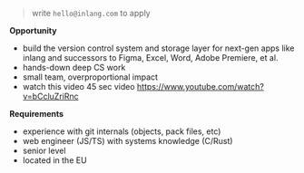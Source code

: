 > write `hello@inlang.com` to apply

**Opportunity**

- build the version control system and storage layer for next-gen apps like inlang and successors to Figma, Excel, Word, Adobe Premiere, et al.
- hands-down deep CS work
- small team, overproportional impact
- watch this video 45 sec video https://www.youtube.com/watch?v=bCcluZriRnc

**Requirements**

- experience with git internals (objects, pack files, etc)
- web engineer (JS/TS) with systems knowledge (C/Rust)
- senior level
- located in the EU

